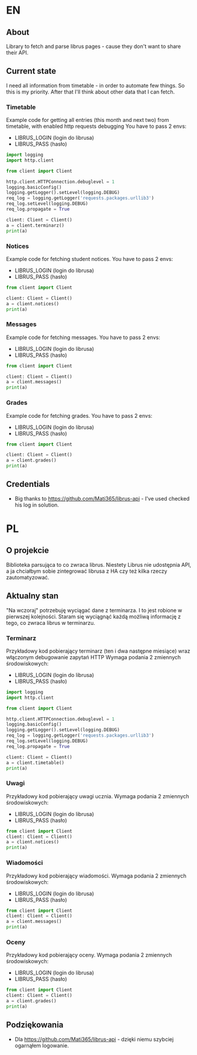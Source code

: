 # EN

## About

Library to fetch and parse librus pages - cause they don't want to share their API.

## Current state

I need all information from timetable - in order to automate few things. So this is my priority. After that I'll think about other data that I can fetch.

### Timetable

Example code for getting all entries (this month and next two) from timetable, with enabled http requests debugging
You have to pass 2 envs:
- LIBRUS_LOGIN (login do librusa)
- LIBRUS_PASS (hasło)

```python
import logging
import http.client

from client import Client

http.client.HTTPConnection.debuglevel = 1
logging.basicConfig()
logging.getLogger().setLevel(logging.DEBUG)
req_log = logging.getLogger('requests.packages.urllib3')
req_log.setLevel(logging.DEBUG)
req_log.propagate = True

client: Client = Client()
a = client.terminarz()
print(a)
```

### Notices

Example code for fetching student notices.
You have to pass 2 envs:
- LIBRUS_LOGIN (login do librusa)
- LIBRUS_PASS (hasło)

```python
from client import Client

client: Client = Client()
a = client.notices()
print(a)
```

### Messages

Example code for fetching messages.
You have to pass 2 envs:
- LIBRUS_LOGIN (login do librusa)
- LIBRUS_PASS (hasło)

```python
from client import Client

client: Client = Client()
a = client.messages()
print(a)
```

### Grades

Example code for fetching grades.
You have to pass 2 envs:
- LIBRUS_LOGIN (login do librusa)
- LIBRUS_PASS (hasło)

```python
from client import Client

client: Client = Client()
a = client.grades()
print(a)
```

## Credentials

- Big thanks to https://github.com/Mati365/librus-api - I've used checked his log in solution.

# PL

## O projekcie

Biblioteka parsująca to co zwraca librus. Niestety Librus nie udostępnia API, a ja chciałbym sobie zintegrować librusa z HA czy też kilka rzeczy zautomatyzować.

## Aktualny stan

"Na wczoraj" potrzebuję wyciągać dane z terminarza. I to jest robione w pierwszej kolejności. Staram się wyciągnąć każdą możliwą informację z tego, co zwraca librus w terminarzu.

### Terminarz

Przykładowy kod pobierający terminarz (ten i dwa następne miesiące) wraz włączonym debugowanie zapytań HTTP
Wymaga podania 2 zmiennych środowiskowych:
- LIBRUS_LOGIN (login do librusa)
- LIBRUS_PASS (hasło)

```python
import logging
import http.client

from client import Client

http.client.HTTPConnection.debuglevel = 1
logging.basicConfig()
logging.getLogger().setLevel(logging.DEBUG)
req_log = logging.getLogger('requests.packages.urllib3')
req_log.setLevel(logging.DEBUG)
req_log.propagate = True

client: Client = Client()
a = client.timetable()
print(a)
```

### Uwagi

Przykładowy kod pobierający uwagi ucznia.
Wymaga podania 2 zmiennych środowiskowych:
- LIBRUS_LOGIN (login do librusa)
- LIBRUS_PASS (hasło)

```python
from client import Client
client: Client = Client()
a = client.notices()
print(a)
```

### Wiadomości

Przykładowy kod pobierający wiadomości.
Wymaga podania 2 zmiennych środowiskowych:
- LIBRUS_LOGIN (login do librusa)
- LIBRUS_PASS (hasło)

```python
from client import Client
client: Client = Client()
a = client.messages()
print(a)
```

### Oceny

Przykładowy kod pobierający oceny.
Wymaga podania 2 zmiennych środowiskowych:
- LIBRUS_LOGIN (login do librusa)
- LIBRUS_PASS (hasło)

```python
from client import Client
client: Client = Client()
a = client.grades()
print(a)
```

## Podziękowania

- Dla https://github.com/Mati365/librus-api - dzięki niemu szybciej ogarnąłem logowanie.